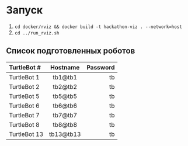 # Запуск
1. ```cd docker/rviz && docker build -t hackathon-viz . --network=host```
2. ```cd ../run_rviz.sh```

## Список подготовленных роботов
| TurtleBot # | Hostname | Password|
|:--|:--:|---:|
| TurtleBot 1 | tb1@tb1 | tb |
| TurtleBot 2 | tb2@tb2 | tb |
| TurtleBot 5 | tb5@tb5 | tb |
| TurtleBot 6 | tb6@tb6 | tb |
| TurtleBot 7 | tb7@tb7 | tb |
| TurtleBot 8 | tb8@tb8 | tb |
| TurtleBot 13 | tb13@tb13 | tb |
